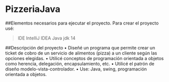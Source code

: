 # PizzeriaJava

##Elementos necesarios para ejecutar el proyecto.
Para crear el proyecto usé:
>IDE IntelliJ IDEA
>Java jdk 14

##Descripción del proyecto
    • Diseñé un programa que permite crear un ticket de cobro de un servicio de alimentos (pizza) a un cliente según las opciones elegidas.
    • Utilicé conceptos de programación orientada a objetos como herencia, delegación, encapsulamiento, etc.
    • Utilicé el patrón de diseño modelo-vista-controlador.
    • Use: Java, swing, programación orientada a objetos.
